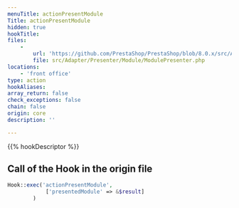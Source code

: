 ```yaml
---
menuTitle: actionPresentModule
Title: actionPresentModule
hidden: true
hookTitle: 
files:
    -
        url: 'https://github.com/PrestaShop/PrestaShop/blob/8.0.x/src/Adapter/Presenter/Module/ModulePresenter.php'
        file: src/Adapter/Presenter/Module/ModulePresenter.php
locations:
    - 'front office'
type: action
hookAliases: 
array_return: false
check_exceptions: false
chain: false
origin: core
description: ''

---
```


{{% hookDescriptor %}}

## Call of the Hook in the origin file

```php
Hook::exec('actionPresentModule',
            ['presentedModule' => &$result]
        )
```
